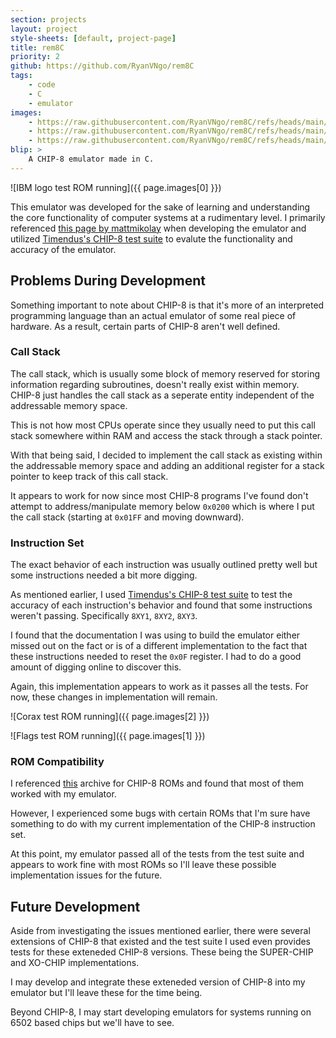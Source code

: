 ```yaml
---
section: projects
layout: project
style-sheets: [default, project-page]
title: rem8C
priority: 2
github: https://github.com/RyanVNgo/rem8C
tags:
    - code
    - C
    - emulator
images:
    - https://raw.githubusercontent.com/RyanVNgo/rem8C/refs/heads/main/images/IBM_test.png
    - https://raw.githubusercontent.com/RyanVNgo/rem8C/refs/heads/main/images/Flags_test.png
    - https://raw.githubusercontent.com/RyanVNgo/rem8C/refs/heads/main/images/Corax_test.png
blip: >
    A CHIP-8 emulator made in C.
---
```


![IBM logo test ROM running]({{ page.images[0] }})

This emulator was developed for the sake of learning and understanding the
core functionality of computer systems at a rudimentary level. I primarily
referenced [this page by mattmikolay](https://github.com/mattmikolay/chip-8/wiki/Mastering-CHIP%E2%80%908)
when developing the emulator and utilized [Timendus's CHIP-8 test suite](https://github.com/Timendus/chip8-test-suite/tree/main)
to evalute the functionality and accuracy of the emulator.

## Problems During Development

Something important to note about CHIP-8 is that it's more of an
interpreted programming language than an actual emulator of some
real piece of hardware. As a result, certain parts of CHIP-8 aren't
well defined.


### Call Stack

The call stack, which is usually some block of memory
reserved for storing information regarding subroutines, doesn't
really exist within memory. CHIP-8 just handles the call stack
as a seperate entity independent of the addressable memory space.

This is not how most CPUs operate since they usually need to put
this call stack somewhere within RAM and access the stack through
a stack pointer.

With that being said, I decided to implement the call stack as
existing within the addressable memory space and adding an
additional register for a stack pointer to keep track of this
call stack.

It appears to work for now since most CHIP-8 programs I've found
don't attempt to address/manipulate memory below `0x0200` which
is where I put the call stack (starting at `0x01FF` and moving
downward).


### Instruction Set

The exact behavior of each instruction was usually outlined
pretty well but some instructions needed a bit more digging.

As mentioned earlier, I used [Timendus's CHIP-8 test suite](https://github.com/Timendus/chip8-test-suite/tree/main)
to test the accuracy of each instruction's behavior and found
that some instructions weren't passing. Specifically `8XY1`,
`8XY2`, `8XY3`.

I found that the documentation I was using to build the emulator
either missed out on the fact or is of a different implementation
to the fact that these instructions needed to reset the `0x0F`
register. I had to do a good amount of digging online to discover
this.

Again, this implementation appears to work as it passes all the tests.
For now, these changes in implementation will remain.

![Corax test ROM running]({{ page.images[2] }})

![Flags test ROM running]({{ page.images[1] }})


### ROM Compatibility

I referenced [this](https://johnearnest.github.io/chip8Archive/?sort=platform#chip8)
archive for CHIP-8 ROMs and found that most of them worked with my
emulator.

However, I experienced some bugs with certain ROMs that I'm sure have
something to do with my current implementation of the CHIP-8 instruction
set.

At this point, my emulator passed all of the tests from the test suite
and appears to work fine with most ROMs so I'll leave these possible
implementation issues for the future.

## Future Development

Aside from investigating the issues mentioned earlier, there were several
extensions of CHIP-8 that existed and the test suite I used even provides
tests for these exteneded CHIP-8 versions. These being the SUPER-CHIP and
XO-CHIP implementations.

I may develop and integrate these exteneded version of CHIP-8 into my
emulator but I'll leave these for the time being.

Beyond CHIP-8, I may start developing emulators for systems running
on 6502 based chips but we'll have to see.

